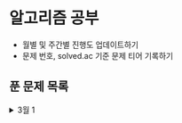 # 알고리즘 공부
- 월별 및 주간별 진행도 업데이트하기
- 문제 번호, solved.ac 기준 문제 티어 기록하기

## 푼 문제 목록 

<details>
<summary>3월 1</summary>
<div markdown="1">

|번호|티어|제목|
|--|--|--|
|7576|실버1|토마토|
|2228|골드5|구간 나누기|
|2792|실버3|보석 상자|
|1783|실버5|병든 나이트|
|15979|실버3|스승님 찾기|
|11054|골드3|가장 긴 바이토닉 부분 수열|

</div>
</details>





